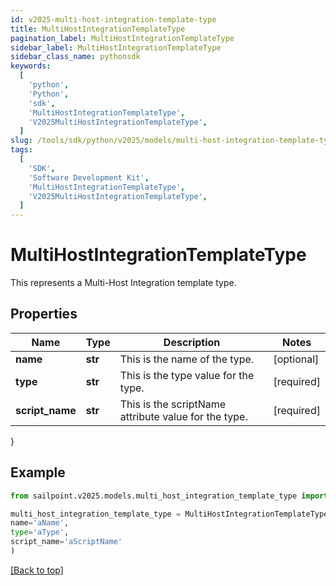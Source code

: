 ```yaml
---
id: v2025-multi-host-integration-template-type
title: MultiHostIntegrationTemplateType
pagination_label: MultiHostIntegrationTemplateType
sidebar_label: MultiHostIntegrationTemplateType
sidebar_class_name: pythonsdk
keywords:
  [
    'python',
    'Python',
    'sdk',
    'MultiHostIntegrationTemplateType',
    'V2025MultiHostIntegrationTemplateType',
  ]
slug: /tools/sdk/python/v2025/models/multi-host-integration-template-type
tags:
  [
    'SDK',
    'Software Development Kit',
    'MultiHostIntegrationTemplateType',
    'V2025MultiHostIntegrationTemplateType',
  ]
---
```


# MultiHostIntegrationTemplateType

This represents a Multi-Host Integration template type.

## Properties

| Name | Type | Description | Notes |
| --- | --- | --- | --- |
| **name** | **str** | This is the name of the type. | [optional] |
| **type** | **str** | This is the type value for the type. | [required] |
| **script_name** | **str** | This is the scriptName attribute value for the type. | [required] |

}

## Example

```python
from sailpoint.v2025.models.multi_host_integration_template_type import MultiHostIntegrationTemplateType

multi_host_integration_template_type = MultiHostIntegrationTemplateType(
name='aName',
type='aType',
script_name='aScriptName'
)

```

[[Back to top]](#)
